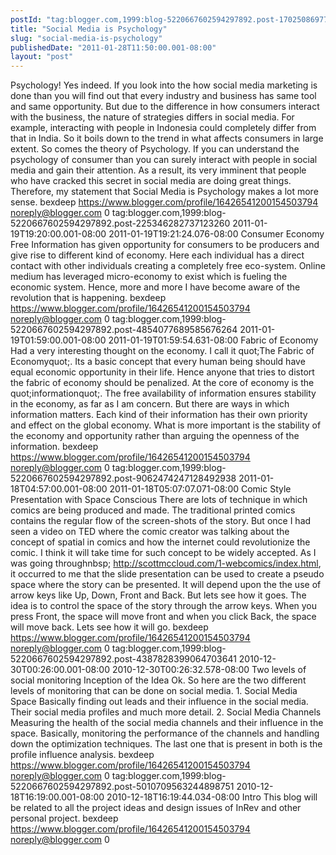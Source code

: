 ```yaml
---
postId: "tag:blogger.com,1999:blog-5220667602594297892.post-1702508697747032111"
title: "Social Media is Psychology"
slug: "social-media-is-psychology"
publishedDate: "2011-01-28T11:50:00.001-08:00"
layout: "post"
---
```


Psychology! Yes indeed. If you look into the how social media marketing is
done than you will find out that every industry and business has same tool and
same opportunity. But due to the difference in how consumers interact with the
business, the nature of strategies differs in social media. For example,
interacting with people in Indonesia could completely differ from that in
India. So it boils down to the trend in what affects consumers in large
extent. So comes the theory of Psychology. If you can understand the
psychology of consumer than you can surely interact with people in social
media and gain their attention. As a result, its very imminent that people who
have cracked this secret in social media are doing great things. Therefore, my
statement that Social Media is Psychology makes a lot more sense. bexdeep
https://www.blogger.com/profile/16426541200154503794 noreply@blogger.com 0
tag:blogger.com,1999:blog-5220667602594297892.post-225346282737123260
2011-01-19T19:20:00.001-08:00 2011-01-19T19:21:24.076-08:00 Consumer Economy
Free Information has given opportunity for consumers to be producers and give
rise to different kind of economy. Here each individual has a direct contact
with other individuals creating a completely free eco-system. Online medium
has leveraged micro-economy to exist which is fueling the economic system.
Hence, more and more I have become aware of the revolution that is happening.
bexdeep https://www.blogger.com/profile/16426541200154503794
noreply@blogger.com 0
tag:blogger.com,1999:blog-5220667602594297892.post-4854077689585676264
2011-01-19T01:59:00.001-08:00 2011-01-19T01:59:54.631-08:00 Fabric of Economy
Had a very interesting thought on the economy. I call it quot;The Fabric of
Economyquot;. Its a basic concept that every human being should have equal
economic opportunity in their life. Hence anyone that tries to distort the
fabric of economy should be penalized. At the core of economy is the
quot;informationquot;. The free availability of information ensures stability
in the economy, as far as I am concern. But there are ways in which
information matters. Each kind of their information has their own priority and
effect on the global economy. What is more important is the stability of the
economy and opportunity rather than arguing the openness of the information.
bexdeep https://www.blogger.com/profile/16426541200154503794
noreply@blogger.com 0
tag:blogger.com,1999:blog-5220667602594297892.post-9062474247128492938
2011-01-18T04:57:00.001-08:00 2011-01-18T05:07:07.071-08:00 Comic Style
Presentation with Space Conscious There are lots of technique in which comics
are being produced and made. The traditional printed comics contains the
regular flow of the screen-shots of the story. But once I had seen a video on
TED where the comic creator was talking about the concept of spatial in comics
and how the internet could revolutionize the comic. I think it will take time
for such concept to be widely accepted. As I was going throughnbsp;
http://scottmccloud.com/1-webcomics/index.html, it occurred to me that the
slide presentation can be used to create a pseudo space where the story can be
presented. It will depend upon the the use of arrow keys like Up, Down, Front
and Back. But lets see how it goes. The idea is to control the space of the
story through the arrow keys. When you press Front, the space will move front
and when you click Back, the space will move back. Lets see how it will go.
bexdeep https://www.blogger.com/profile/16426541200154503794
noreply@blogger.com 0
tag:blogger.com,1999:blog-5220667602594297892.post-4387828399064703641
2010-12-30T00:26:00.001-08:00 2010-12-30T00:26:32.578-08:00 Two levels of
social monitoring Inception of the Idea Ok. So here are the two different
levels of monitoring that can be done on social media. 1\. Social Media Space
Basically finding out leads and their influence in the social media. Their
social media profiles and much more detail. 2\. Social Media Channels
Measuring the health of the social media channels and their influence in the
space. Basically, monitoring the performance of the channels and handling down
the optimization techniques. The last one that is present in both is the
profile influence analysis. bexdeep
https://www.blogger.com/profile/16426541200154503794 noreply@blogger.com 0
tag:blogger.com,1999:blog-5220667602594297892.post-5010709563244898751
2010-12-18T16:19:00.001-08:00 2010-12-18T16:19:44.034-08:00 Intro This blog
will be related to all the project ideas and design issues of InRev and other
personal project. bexdeep https://www.blogger.com/profile/16426541200154503794
noreply@blogger.com 0


